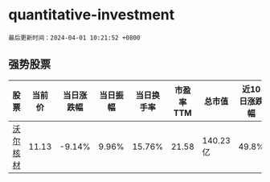 # quantitative-investment

`最后更新时间：2024-04-01 10:21:52 +0800`

## 强势股票

|股票|当前价|当日涨跌幅|当日振幅|当日换手率|市盈率TTM|总市值|近10日涨跌幅|
|----|----|----|----|----|----|----|----|
|[沃尔核材](https://xueqiu.com/S/SZ002130)|11.13|-9.14%|9.96%|15.76%|21.58|140.23亿|49.8%|
